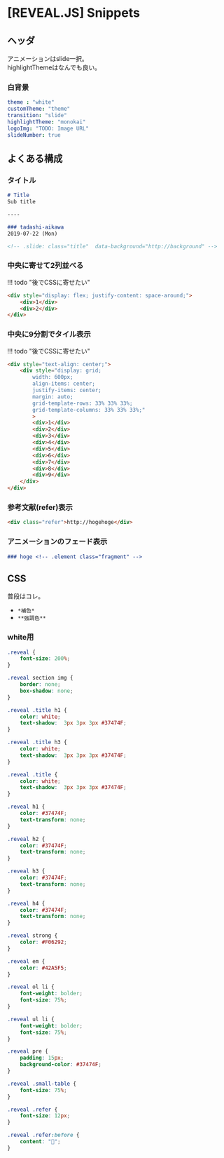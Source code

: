 # [REVEAL.JS] Snippets


ヘッダ
------

アニメーションはslide一択。  
highlightThemeはなんでも良い。

### 白背景

```yaml
theme : "white"
customTheme: "theme"
transition: "slide"
highlightTheme: "monokai"
logoImg: "TODO: Image URL"
slideNumber: true
```


よくある構成
------------

### タイトル

```markdown
# Title  
Sub title

----

### tadashi-aikawa
2019-07-22 (Mon)

<!-- .slide: class="title"  data-background="http://background" -->
```

### 中央に寄せて2列並べる

!!! todo "後でCSSに寄せたい"

```html
<div style="display: flex; justify-content: space-around;">
    <div>1</div>
    <div>2</div>
</div>
```

### 中央に9分割でタイル表示

!!! todo "後でCSSに寄せたい"

```html
<div style="text-align: center;">
    <div style="display: grid;
        width: 600px;
        align-items: center;
        justify-items: center;
        margin: auto;
        grid-template-rows: 33% 33% 33%;
        grid-template-columns: 33% 33% 33%;"
        >
        <div>1</div>
        <div>2</div>
        <div>3</div>
        <div>4</div>
        <div>5</div>
        <div>6</div>
        <div>7</div>
        <div>8</div>
        <div>9</div>
    </div>
</div>
```

### 参考文献(refer)表示

```html
<div class="refer">http://hogehoge</div>
```

### アニメーションのフェード表示

```markdown
### hoge <!-- .element class="fragment" -->
```


CSS
---

普段はコレ。

* `*補色*`
* `**強調色**`

### white用

```css
.reveal {
    font-size: 200%;
}

.reveal section img {
    border: none;
    box-shadow: none;
}

.reveal .title h1 {
    color: white;
    text-shadow:  3px 3px 3px #37474F;
}

.reveal .title h3 {
    color: white;
    text-shadow:  3px 3px 3px #37474F;
}

.reveal .title {
    color: white;
    text-shadow:  3px 3px 3px #37474F;
}

.reveal h1 {
    color: #37474F;
    text-transform: none;
}

.reveal h2 {
    color: #37474F;
    text-transform: none;
}

.reveal h3 {
    color: #37474F;
    text-transform: none;
}

.reveal h4 {
    color: #37474F;
    text-transform: none;
}

.reveal strong {
    color: #F06292;
}

.reveal em {
    color: #42A5F5;
}

.reveal ol li {
    font-weight: bolder;
    font-size: 75%;
}

.reveal ul li {
    font-weight: bolder;
    font-size: 75%;
}

.reveal pre {
    padding: 15px;
    background-color: #37474F;
}

.reveal .small-table {
    font-size: 75%;
}

.reveal .refer {
    font-size: 12px;
}

.reveal .refer:before {
    content: "🔗";
}
```